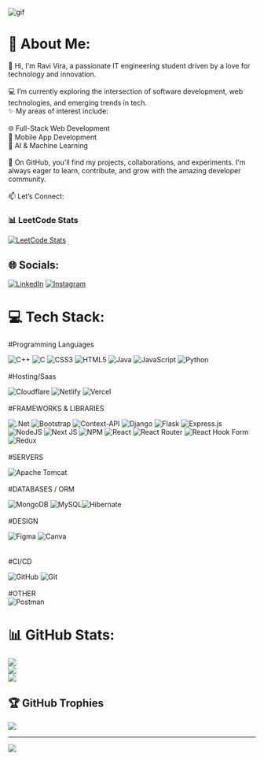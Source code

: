 ![gif](https://github.com/user-attachments/assets/3adf0771-1758-45aa-8beb-dd90c8331ef5)


# 💫 About Me:
👋 Hi, I'm Ravi Vira, a passionate IT engineering student driven by a love for technology and innovation.<br><br>💻 I’m currently exploring the intersection of software development, web technologies, and emerging trends in tech.<br>✨ My areas of interest include:<br><br>🌐 Full-Stack Web Development<br>📱 Mobile App Development<br>🧠 AI & Machine Learning<br><br>🎯 On GitHub, you'll find my projects, collaborations, and experiments. I'm always eager to learn, contribute, and grow with the amazing developer community.<br><br>📫 Let’s Connect:
<br/>
### 📊 LeetCode Stats  
[![LeetCode Stats](https://leetcard.jacoblin.cool/Ravi_369?theme=dark&font=Source%20Code%20Pro&ext=heatmap)](https://leetcode.com/Ravi_369)
## 🌐 Socials:

[![LinkedIn](https://img.shields.io/badge/LinkedIn-%230077B5.svg?logo=linkedin&logoColor=white)](https://linkedin.com/in/https://www.linkedin.com/in/ravi-vira-32826b321)
[![Instagram](https://img.shields.io/badge/Instagram-%23E4405F.svg?logo=instagram&logoColor=white)](https://instagram.com/ravi_ahir369)

# 💻 Tech Stack:
#Programming Languages
<br/>

![C++](https://img.shields.io/badge/c++-%2300599C.svg?style=for-the-badge&logo=c%2B%2B&logoColor=white) ![C](https://img.shields.io/badge/c-%2300599C.svg?style=for-the-badge&logo=c&logoColor=white) ![CSS3](https://img.shields.io/badge/css3-%231572B6.svg?style=for-the-badge&logo=css3&logoColor=white) ![HTML5](https://img.shields.io/badge/html5-%23E34F26.svg?style=for-the-badge&logo=html5&logoColor=white) ![Java](https://img.shields.io/badge/java-%23ED8B00.svg?style=for-the-badge&logo=openjdk&logoColor=white) ![JavaScript](https://img.shields.io/badge/javascript-%23323330.svg?style=for-the-badge&logo=javascript&logoColor=%23F7DF1E) ![Python](https://img.shields.io/badge/python-3670A0?style=for-the-badge&logo=python&logoColor=ffdd54) 
<br/>
<br/>
#Hosting/Saas
<br/>

 ![Cloudflare](https://img.shields.io/badge/Cloudflare-F38020?style=for-the-badge&logo=Cloudflare&logoColor=white)  ![Netlify](https://img.shields.io/badge/netlify-%23000000.svg?style=for-the-badge&logo=netlify&logoColor=#00C7B7) ![Vercel](https://img.shields.io/badge/vercel-%23000000.svg?style=for-the-badge&logo=vercel&logoColor=white)
<br/>
<br/>
#FRAMEWORKS & LIBRARIES
<br/>

![.Net](https://img.shields.io/badge/.NET-5C2D91?style=for-the-badge&logo=.net&logoColor=white)  ![Bootstrap](https://img.shields.io/badge/bootstrap-%238511FA.svg?style=for-the-badge&logo=bootstrap&logoColor=white) ![Context-API](https://img.shields.io/badge/Context--Api-000000?style=for-the-badge&logo=react) ![Django](https://img.shields.io/badge/django-%23092E20.svg?style=for-the-badge&logo=django&logoColor=white) ![Flask](https://img.shields.io/badge/flask-%23000.svg?style=for-the-badge&logo=flask&logoColor=white) ![Express.js](https://img.shields.io/badge/express.js-%23404d59.svg?style=for-the-badge&logo=express&logoColor=%2361DAFB) ![NodeJS](https://img.shields.io/badge/node.js-6DA55F?style=for-the-badge&logo=node.js&logoColor=white) ![Next JS](https://img.shields.io/badge/Next-black?style=for-the-badge&logo=next.js&logoColor=white) ![NPM](https://img.shields.io/badge/NPM-%23CB3837.svg?style=for-the-badge&logo=npm&logoColor=white) ![React](https://img.shields.io/badge/react-%2320232a.svg?style=for-the-badge&logo=react&logoColor=%2361DAFB) ![React Router](https://img.shields.io/badge/React_Router-CA4245?style=for-the-badge&logo=react-router&logoColor=white) ![React Hook Form](https://img.shields.io/badge/React%20Hook%20Form-%23EC5990.svg?style=for-the-badge&logo=reacthookform&logoColor=white) ![Redux](https://img.shields.io/badge/redux-%23593d88.svg?style=for-the-badge&logo=redux&logoColor=white) 
<br/>
<br/>
#SERVERS
<br/>

![Apache Tomcat](https://img.shields.io/badge/apache%20tomcat-%23F8DC75.svg?style=for-the-badge&logo=apache-tomcat&logoColor=black) 
<br/>
<br/>
#DATABASES / ORM
<br/>

![MongoDB](https://img.shields.io/badge/MongoDB-%234ea94b.svg?style=for-the-badge&logo=mongodb&logoColor=white) ![MySQL](https://img.shields.io/badge/mysql-4479A1.svg?style=for-the-badge&logo=mysql&logoColor=white)![Hibernate](https://img.shields.io/badge/Hibernate-59666C?style=for-the-badge&logo=Hibernate&logoColor=white) 
<br/>
<br/>
#DESIGN
<br/>

![Figma](https://img.shields.io/badge/figma-%23F24E1E.svg?style=for-the-badge&logo=figma&logoColor=white) ![Canva](https://img.shields.io/badge/Canva-%2300C4CC.svg?style=for-the-badge&logo=Canva&logoColor=white) 
<br/>
<br/>
<br/>
#CI/CD
<br/>

![GitHub](https://img.shields.io/badge/github-%23121011.svg?style=for-the-badge&logo=github&logoColor=white) ![Git](https://img.shields.io/badge/git-%23F05033.svg?style=for-the-badge&logo=git&logoColor=white) 
<br/>
<br/>
#OTHER
<br/>
![Postman](https://img.shields.io/badge/Postman-FF6C37?style=for-the-badge&logo=postman&logoColor=white) 
# 📊 GitHub Stats:
![](https://github-readme-stats.vercel.app/api?username=Ravi-vira&theme=neon&hide_border=false&include_all_commits=true&count_private=true)<br/>
![](https://github-readme-streak-stats.herokuapp.com/?user=Ravi-vira&theme=neon&hide_border=false)<br/>
![](https://github-readme-stats.vercel.app/api/top-langs/?username=Ravi-vira&theme=neon&hide_border=false&include_all_commits=true&count_private=true&layout=compact)

## 🏆 GitHub Trophies
![](https://github-profile-trophy.vercel.app/?username=Ravi-vira&theme=onedark&no-frame=false&no-bg=false&margin-w=4)

---
![](https://komarev.com/ghpvc/?username=Ravi-vira&color=green)


